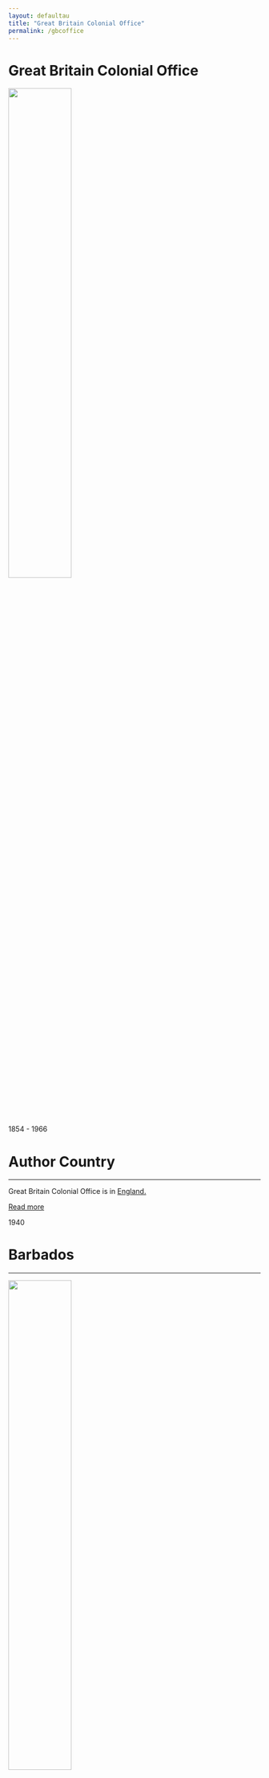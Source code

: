 ```yaml
---
layout: defaultau
title: "Great Britain Colonial Office"
permalink: /gbcoffice
---
```

<!-- partial:index.partial.html -->
<div class="content">
     <h1>Great Britain Colonial Office</h1>
    <div class="quote">
        <div><img src="https://upload.wikimedia.org/wikipedia/commons/thumb/6/67/Foreign_and_India_Offices%2C_London%2C_1866_ILN.jpg/450px-Foreign_and_India_Offices%2C_London%2C_1866_ILN.jpg" height="50%" width = "50%" class="logo"></div>
    </div>
    <div class="timeline">
        <div style="padding-bottom:100px;"></div>
        <div class="block">
             <div class="date right"><p class="right"> 1854 - 1966 </p></div>
            <div class="dot"></div>
            <div class="left first">
            <div class="author_country">
                <h1>Author Country</h1><hr>
          <div class="aclocation">  <p>Great Britain Colonial Office is in <a href="http://localhost:4000/62">England.</a></p></div>
              <div class="acreadmore">  <a href="https://en.wikipedia.org/wiki/Colonial_Office" target="_blank">Read more</a></div>
            </div>
            </div>
        <div class="block">
            <div class="date left"><p class="left">1940</p></div>
            <div class="dot"></div>
            <div class="right">
                <h1>Barbados</h1><hr>
                <p><img src="https://books.google.dm/books/content?id=lKgbAQAAMAAJ&printsec=frontcover&img=1&zoom=1&imgtk=AFLRE70RdiSZBsVxDo0rxYrku8g9W7e1IK5hL_PMDyga_1uSP2saSg-mG011EcSgwIkrch5GT4mpcpbsNYnZfTSiyfA4utMGXOwkYrtvq2998e-1WriCGWpj8KAutBBKAgDNN5uHcqGc" height="50%" width = "50%"></p>
                <p>
                Language: English<br/>
                Publisher: H.M. Stationery Office<br/>
                Pub_location: London, England<br/>
                Genre: Nonfiction Book<br/>
                Length: 1046<br/>                   </p>
            </div>
        </div>